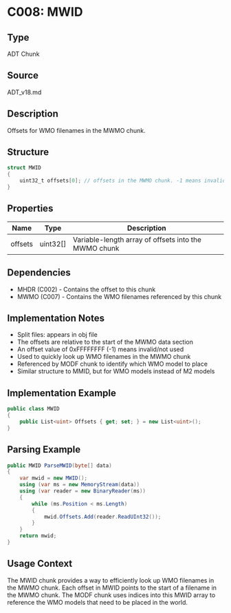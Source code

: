 # C008: MWID

## Type
ADT Chunk

## Source
ADT_v18.md

## Description
Offsets for WMO filenames in the MWMO chunk.

## Structure
```csharp
struct MWID
{
    uint32_t offsets[0]; // offsets in the MWMO chunk. -1 means invalid
}
```

## Properties
| Name | Type | Description |
|------|------|-------------|
| offsets | uint32[] | Variable-length array of offsets into the MWMO chunk |

## Dependencies
- MHDR (C002) - Contains the offset to this chunk
- MWMO (C007) - Contains the WMO filenames referenced by this chunk

## Implementation Notes
- Split files: appears in obj file
- The offsets are relative to the start of the MWMO data section
- An offset value of 0xFFFFFFFF (-1) means invalid/not used
- Used to quickly look up WMO filenames in the MWMO chunk
- Referenced by MODF chunk to identify which WMO model to place
- Similar structure to MMID, but for WMO models instead of M2 models

## Implementation Example
```csharp
public class MWID
{
    public List<uint> Offsets { get; set; } = new List<uint>();
}
```

## Parsing Example
```csharp
public MWID ParseMWID(byte[] data)
{
    var mwid = new MWID();
    using (var ms = new MemoryStream(data))
    using (var reader = new BinaryReader(ms))
    {
        while (ms.Position < ms.Length)
        {
            mwid.Offsets.Add(reader.ReadUInt32());
        }
    }
    return mwid;
}
```

## Usage Context
The MWID chunk provides a way to efficiently look up WMO filenames in the MWMO chunk. Each offset in MWID points to the start of a filename in the MWMO chunk. The MODF chunk uses indices into this MWID array to reference the WMO models that need to be placed in the world. 